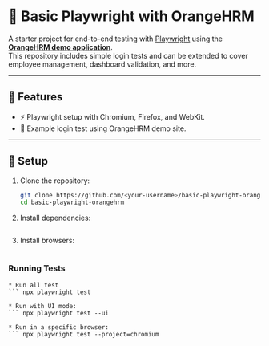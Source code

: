 # 🧪 Basic Playwright with OrangeHRM

A starter project for end-to-end testing with [Playwright](https://playwright.dev) using the **[OrangeHRM demo application](https://opensource-demo.orangehrmlive.com/)**.  
This repository includes simple login tests and can be extended to cover employee management, dashboard validation, and more.

---

## 📌 Features
- ⚡ Playwright setup with Chromium, Firefox, and WebKit.  
- 🔑 Example login test using OrangeHRM demo site.

---

## 🔧 Setup

1. Clone the repository:
   ```bash
   git clone https://github.com/<your-username>/basic-playwright-orangehrm.git
   cd basic-playwright-orangehrm

2. Install dependencies:
    ``` npm install

3. Install browsers:
    ``` npx playwright install

### Running Tests
    * Run all test
    ``` npx playwright test

    * Run with UI mode:
    ``` npx playwright test --ui

    * Run in a specific browser:
    ``` npx playwright test --project=chromium